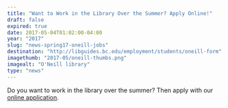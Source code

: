 ```yaml
---
title: "Want to Work in the Library Over the Summer? Apply Online!"
draft: false
expired: true
date: 2017-05-04T01:02:00-04:00
year: "2017"
slug: "news-spring17-oneill-jobs"
destination: "http://libguides.bc.edu/employment/students/oneill-form"
imagethumb: "2017-05/oneill-thumbs.png"
imagealt: "O'Neill library"
type: "news"
---
```


Do you want to work in the library over the summer? Then apply with our <a href="http://libguides.bc.edu/employment/students/oneill-form">online application</a>.
